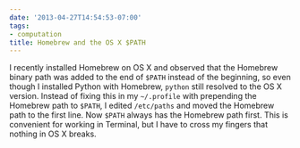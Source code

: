 ```yaml
---
date: '2013-04-27T14:54:53-07:00'
tags:
- computation
title: Homebrew and the OS X $PATH
---
```


I recently installed Homebrew on OS X and observed that the Homebrew binary path was added to the end of `$PATH` instead of the beginning, so even though I installed Python with Homebrew, `python` still resolved to the OS X version. Instead of fixing this in my `~/.profile` with prepending the Homebrew path to `$PATH`, I edited `/etc/paths` and moved the Homebrew path to the first line. Now `$PATH` always has the Homebrew path first. This is convenient for working in Terminal, but I have to cross my fingers that nothing in OS X breaks.
